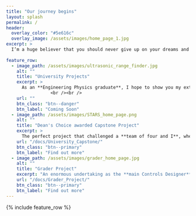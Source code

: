 ```yaml
---
title: "Our journey begins"
layout: splash
permalink: /
header:
  overlay_color: "#5e616c"
  overlay_image: /assets/images/home_page_1.jpg
excerpt: >
  I’m a huge believer that you should never give up on your dreams and that hard work never fails. On this website you’ll find my milestone projects that illustrate how I’ve grown over the years.<br />
           
feature_row:
  - image_path: /assets/images/ultrasonic_range_finder.jpg
    alt: ""
    title: "University Projects"
    excerpt: >
      As an **Engineering Physics graduate**, I hope to show you my extensive experience in **software, electrical and mechanical** design and development. Here you'll find a range of projects that I'm proud of. <div class="badge-base LI-profile-badge" data-locale="en_US" data-size="large" data-theme="dark" data-type="HORIZONTAL" data-vanity="bibesonk" data-version="v1"><a class="badge-base__link LI-simple-link" href="https://ca.linkedin.com/in/bibesonk?trk=profile-badge">Bibeson K.</a></div>
                 <br /><br />
    url: ""
    btn_class: "btn--danger"
    btn_label: "Coming Soon"
  - image_path: /assets/images/STARS_home_page.png
    alt: ""
    title: "Dean's Choice awarded Capstone Project"
    excerpt: >
      The perfect project that challenged a **team of four and I**, where we caught the attention of **CHCH news**, Hamilton's local news network and the **praise of our professor**! <br />
    url: "/docs/University_Capstone/"
    btn_class: "btn--primary"
    btn_label: "Find out more"
  - image_path: /assets/images/grader_home_page.jpg
    alt: ""
    title: "Grader Project"
    excerpt: "An enormous undertaking as the **main Controls Designer** for this project. Where I took a major step into the **mining industry** and by taking that step applied everything I knew as an Engineering Physics graduate. Definitely my proudest achievement thus far!   "
    url: "/docs/Grader_Project/"
    btn_class: "btn--primary"
    btn_label: "Find out more"      
---
```


{% include feature_row %}
